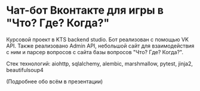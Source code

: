# Чат-бот Вконтакте для игры в "Что? Где? Когда?"
Курсовой проект в KTS backend studio. Бот реализован с помощью VK API. Также реализовано Admin API, небольшой сайт для взаимодействия с ним и парсер вопросов с сайта базы вопросов "Что? Где? Когда?".

Стек технологий: aiohttp, sqlalchemy, alembic, marshmallow, pytest, jinja2, beautifulsoup4

(Подробнее обо всём в презентации)
